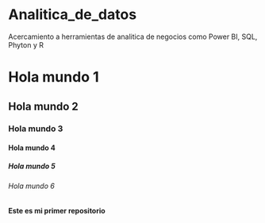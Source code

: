 # Analitica_de_datos
Acercamiento a herramientas de analitica de negocios como Power BI, SQL, Phyton y R
# Hola mundo 1
## Hola mundo 2
### Hola mundo 3
#### Hola mundo 4
##### Hola mundo 5
###### Hola mundo 6


**Este es mi primer repositorio**
